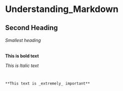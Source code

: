 # Understanding_Markdown

## Second Heading

###### Smallest heading

**This is bold text**

*This is Italic text*

~~~~This is a mistake~~~~


**This text is _extremely_ important**
